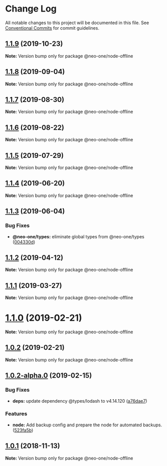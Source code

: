 # Change Log

All notable changes to this project will be documented in this file.
See [Conventional Commits](https://conventionalcommits.org) for commit guidelines.

## [1.1.9](https://github.com/neo-one-suite/neo-one/compare/@neo-one/node-offline@1.1.8...@neo-one/node-offline@1.1.9) (2019-10-23)

**Note:** Version bump only for package @neo-one/node-offline





## [1.1.8](https://github.com/neo-one-suite/neo-one/compare/@neo-one/node-offline@1.1.7...@neo-one/node-offline@1.1.8) (2019-09-04)

**Note:** Version bump only for package @neo-one/node-offline





## [1.1.7](https://github.com/neo-one-suite/neo-one/compare/@neo-one/node-offline@1.1.6...@neo-one/node-offline@1.1.7) (2019-08-30)

**Note:** Version bump only for package @neo-one/node-offline





## [1.1.6](https://github.com/neo-one-suite/neo-one/compare/@neo-one/node-offline@1.1.5...@neo-one/node-offline@1.1.6) (2019-08-22)

**Note:** Version bump only for package @neo-one/node-offline





## [1.1.5](https://github.com/neo-one-suite/neo-one/compare/@neo-one/node-offline@1.1.4...@neo-one/node-offline@1.1.5) (2019-07-29)

**Note:** Version bump only for package @neo-one/node-offline





## [1.1.4](https://github.com/neo-one-suite/neo-one/compare/@neo-one/node-offline@1.1.3...@neo-one/node-offline@1.1.4) (2019-06-20)

**Note:** Version bump only for package @neo-one/node-offline





## [1.1.3](https://github.com/neo-one-suite/neo-one/compare/@neo-one/node-offline@1.1.2...@neo-one/node-offline@1.1.3) (2019-06-04)


### Bug Fixes

* **@neo-one/types:** eliminate global types from @neo-one/types ([004330d](https://github.com/neo-one-suite/neo-one/commit/004330d))





## [1.1.2](https://github.com/neo-one-suite/neo-one/compare/@neo-one/node-offline@1.1.1...@neo-one/node-offline@1.1.2) (2019-04-12)

**Note:** Version bump only for package @neo-one/node-offline





## [1.1.1](https://github.com/neo-one-suite/neo-one/compare/@neo-one/node-offline@1.1.0...@neo-one/node-offline@1.1.1) (2019-03-27)

**Note:** Version bump only for package @neo-one/node-offline





# [1.1.0](https://github.com/neo-one-suite/neo-one/compare/@neo-one/node-offline@1.0.2...@neo-one/node-offline@1.1.0) (2019-02-21)

**Note:** Version bump only for package @neo-one/node-offline





## [1.0.2](https://github.com/neo-one-suite/neo-one/compare/@neo-one/node-offline@1.0.2-alpha.0...@neo-one/node-offline@1.0.2) (2019-02-21)

**Note:** Version bump only for package @neo-one/node-offline





## [1.0.2-alpha.0](https://github.com/neo-one-suite/neo-one/compare/@neo-one/node-offline@1.0.1...@neo-one/node-offline@1.0.2-alpha.0) (2019-02-15)


### Bug Fixes

* **deps:** update dependency @types/lodash to v4.14.120 ([a76dae7](https://github.com/neo-one-suite/neo-one/commit/a76dae7))


### Features

* **node:** Add backup config and prepare the node for automated backups. ([523fa5b](https://github.com/neo-one-suite/neo-one/commit/523fa5b))





## [1.0.1](https://github.com/neo-one-suite/neo-one/compare/@neo-one/node-offline@1.0.0...@neo-one/node-offline@1.0.1) (2018-11-13)

**Note:** Version bump only for package @neo-one/node-offline
